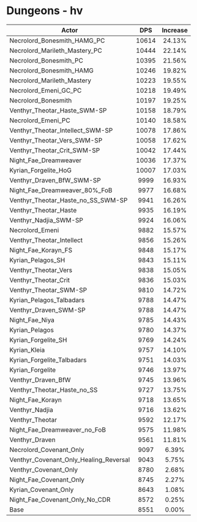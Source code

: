 # Dungeons - hv
| Actor | DPS | Increase |
|---|:---:|:---:|
|Necrolord_Bonesmith_HAMG_PC|10614|24.13%|
|Necrolord_Marileth_Mastery_PC|10444|22.14%|
|Necrolord_Bonesmith_PC|10395|21.56%|
|Necrolord_Bonesmith_HAMG|10246|19.82%|
|Necrolord_Marileth_Mastery|10223|19.55%|
|Necrolord_Emeni_GC_PC|10218|19.49%|
|Necrolord_Bonesmith|10197|19.25%|
|Venthyr_Theotar_Haste_SWM-SP|10158|18.79%|
|Necrolord_Emeni_PC|10140|18.58%|
|Venthyr_Theotar_Intellect_SWM-SP|10078|17.86%|
|Venthyr_Theotar_Vers_SWM-SP|10058|17.62%|
|Venthyr_Theotar_Crit_SWM-SP|10042|17.44%|
|Night_Fae_Dreamweaver|10036|17.37%|
|Kyrian_Forgelite_HoG|10007|17.03%|
|Venthyr_Draven_BfW_SWM-SP|9999|16.93%|
|Night_Fae_Dreamweaver_80%_FoB|9977|16.68%|
|Venthyr_Theotar_Haste_no_SS_SWM-SP|9941|16.26%|
|Venthyr_Theotar_Haste|9935|16.19%|
|Venthyr_Nadjia_SWM-SP|9924|16.06%|
|Necrolord_Emeni|9882|15.57%|
|Venthyr_Theotar_Intellect|9856|15.26%|
|Night_Fae_Korayn_FS|9848|15.17%|
|Kyrian_Pelagos_SH|9843|15.11%|
|Venthyr_Theotar_Vers|9838|15.05%|
|Venthyr_Theotar_Crit|9836|15.03%|
|Venthyr_Theotar_SWM-SP|9810|14.72%|
|Kyrian_Pelagos_Talbadars|9788|14.47%|
|Venthyr_Draven_SWM-SP|9788|14.47%|
|Night_Fae_Niya|9785|14.43%|
|Kyrian_Pelagos|9780|14.37%|
|Kyrian_Forgelite_SH|9769|14.24%|
|Kyrian_Kleia|9757|14.10%|
|Kyrian_Forgelite_Talbadars|9751|14.03%|
|Kyrian_Forgelite|9746|13.97%|
|Venthyr_Draven_BfW|9745|13.96%|
|Venthyr_Theotar_Haste_no_SS|9727|13.75%|
|Night_Fae_Korayn|9718|13.65%|
|Venthyr_Nadjia|9716|13.62%|
|Venthyr_Theotar|9592|12.17%|
|Night_Fae_Dreamweaver_no_FoB|9575|11.98%|
|Venthyr_Draven|9561|11.81%|
|Necrolord_Covenant_Only|9097|6.39%|
|Venthyr_Covenant_Only_Healing_Reversal|9043|5.75%|
|Venthyr_Covenant_Only|8780|2.68%|
|Night_Fae_Covenant_Only|8745|2.27%|
|Kyrian_Covenant_Only|8643|1.08%|
|Night_Fae_Covenant_Only_No_CDR|8572|0.25%|
|Base|8551|0.00%|

